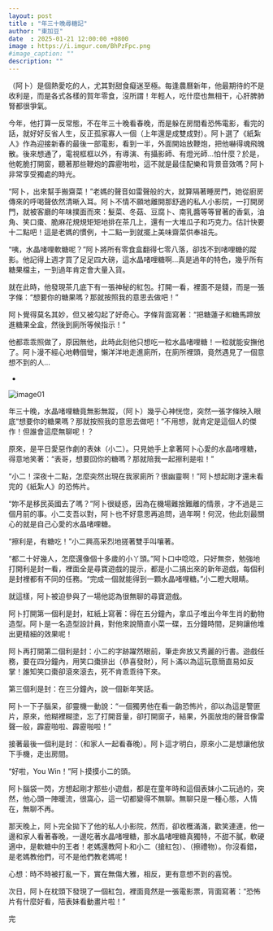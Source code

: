 ```yaml
---
layout: post
title : "年三十晚尋糖記"
author: "東加豆"
date  : 2025-01-21 12:00:00 +0800
image : https://i.imgur.com/BhPzFpc.png
#image_caption: ""
description: ""
---
```


（阿卜）是個熱愛吃的人，尤其對甜食癡迷至極。每逢農曆新年，他最期待的不是收利是，而是各式各樣的賀年零食，沒所謂！年輕人，吃什麼也無相干，心肝脾肺腎都很爭氣。

<!--more-->

今年，他打算一反常態，不在年三十晚看春晚，而是躲在房間看恐怖電影，看完的話，就好好反省人生，反正孤家寡人一個（上年還是成雙成對）。阿卜選了《紙紮人》作為迎接新春的最後一部電影，看到一半，外面開始放鞭炮，把他嚇得魂飛魄散。後來想通了，電視框框以外，有導演、有攝影師、有燈光師...怕什麼？於是，他乾脆打開窗，聽著那些鞭炮的霹靂啪啦，這不就是最佳配樂和背景音效嗎？阿卜非常享受獨處的時光。

“阿卜，出來幫手搬齋菜！”老媽的聲音如雷聲般的大，就算隔著睡房門，她從廚房傳來的呼喝聲依然清晰入耳。阿卜不情不願地離開那舒適的私人小影院，一打開房門，就被客廳的年味撲面而來：髮菜、冬菇、豆腐卜、南乳醬等等冒著的香氣，油角、笑口棗、脆麻花規規矩矩地排在茶几上，還有一大堆瓜子和巧克力。估計快要十二點吧！這是老媽的慣例，十二點一到就擺上美味齋菜供奉祖先。

“咦，水晶啫哩軟糖呢？”阿卜將所有零食盒翻得七零八落，卻找不到啫哩糖的蹤影。他記得上週才買了足足四大磅，這水晶啫哩糖啊...真是過年的特色，幾乎所有糖果檔主，一到過年肯定會大量入貨。

就在此時，他發現茶几底下有一張神秘的紅包。打開一看，裡面不是錢，而是一張字條：“想要你的糖果嗎？那就按照我的意思去做吧！”

阿卜覺得莫名其妙，但又被勾起了好奇心。字條背面寫著：“把糖蓮子和糖馬蹄放進糖果全盒，然後到廁所等候指示！”

他都乖乖照做了，原因無他，此時此刻他只想吃一粒水晶啫哩糖！一粒就能安撫他了。阿卜漫不經心地轉個彎，懶洋洋地走進廁所，在廁所裡頭，竟然遇見了一個意想不到的人...

-

![image01](https://i.imgur.com/J2olaFy.png)

年三十晚，水晶啫哩糖竟無影無蹤，（阿卜）幾乎心神恍惚，突然一張字條映入眼底“想要你的糖果嗎？那就按照我的意思去做吧！”不用想，就肯定是這個人的傑作！但誰會這麼無聊呢！？

原來，是平日愛惡作劇的表妹（小二）。只見她手上拿著阿卜心愛的水晶啫哩糖，得意地笑著：“表哥，想要回你的糖嗎？那就陪我一起擦利是啦！”

“小二！深夜十二點，怎麼突然出現在我家廁所？很幽靈啊！”阿卜想起剛才還未看完的《紙紮人》的恐怖片。

“妳不是移民英國去了嗎？”阿卜很疑惑，因為在機場難捨難離的情景，才不過是三個月前的事。小二支吾以對，阿卜也不好意思再追問，過年啊！何況，他此刻最關心的就是自己心愛的水晶啫哩糖。

“擦利是，有糖吃！”小二興高采烈地搓著雙手叫嚷著。

“都二十好幾人，怎麼還像個十多歲的小丫頭。”阿卜口中唸唸，只好無奈，勉強地打開利是封一看，裡面全是尋寶遊戲的提示，都是小二搞出來的新年遊戲，每個利是封裡都有不同的任務。“完成一個就能得到一顆水晶啫哩糖。”小二瞪大眼睛。

就這樣，阿卜被迫參與了一場他認為很無聊的尋寶遊戲。

阿卜打開第一個利是封，紅紙上寫著：得在五分鐘內，拿瓜子堆出今年生肖的動物造型。阿卜是一名造型設計員，對他來說簡直小菜一碟，五分鐘時間，足夠讓他堆出更精細的效果呢！

阿卜再打開第二個利是封：小二的字跡躍然眼前，筆走奔放又秀麗的行書。遊戲任務，要在四分鐘內，用笑口棗排出（恭喜發財），阿卜滿以為這玩意簡直易如反掌！誰知笑口棗卻滾來滾去，死不肯乖乖待下來。

第三個利是封：在三分鐘內，說一個新年笑話。

阿卜一下子腦呆，卻靈機一動說：“一個獨男他在看一齣恐怖片，卻以為這是警匪片，原來，他糊裡糊塗，忘了打開音量，卻打開窗子，結果，外面放炮的聲音像雷聲一般，霹靂啪啦、霹靂啪啦！”

接著最後一個利是封：（和家人一起看春晚）。阿卜這才明白，原來小二是想讓他放下手機，走出房間。

“好啦，You Win！”阿卜摸摸小二的頭。

阿卜腦袋一閃，方想起剛才那些小遊戲，都是在童年時和這個表妹小二玩過的，突然，他心頭一陣暖流，很窩心，這一切都變得不無聊。無聊只是一種心態，人情在，無聊不再。

那天晚上，阿卜完全拋下了他的私人小影院，然而，卻收穫滿滿，歡笑連連，他一邊和家人看著春晚，一邊吃著水晶啫哩糖，那水晶啫哩糖真獨特，不甜不膩，軟硬適中，是軟糖中的王者！老媽還教阿卜和小二（搶紅包）、（擦禮物）。你沒看錯，是老媽教他們，可不是他們教老媽呢！

心想：時不時被打亂一下，實在無傷大雅，相反，更有意想不到的喜悅。

次日，阿卜在枕頭下發現了一個紅包，裡面竟然是一張電影票，背面寫著：“恐怖片有什麼好看，陪表妹看動畫片啦！”

完

<!--END-->